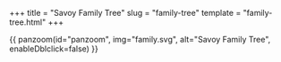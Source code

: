 +++
title = "Savoy Family Tree"
slug = "family-tree"
template = "family-tree.html"
+++


{{ panzoom(id="panzoom", img="family.svg", alt="Savoy Family Tree", enableDblclick=false) }}